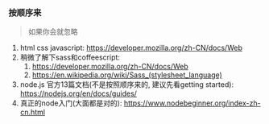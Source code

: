 ### 按顺序来

> 如果你会就忽略

1. html css javascript: https://developer.mozilla.org/zh-CN/docs/Web
2. 稍微了解下sass和coffeescript: 
   1. https://developer.mozilla.org/zh-CN/docs/Web
   2. https://en.wikipedia.org/wiki/Sass_(stylesheet_language)
3. node.js 官方13篇文档(不是按照顺序来的, 建议先看getting started): https://nodejs.org/en/docs/guides/
4. 真正的node入门(大面都是对的): https://www.nodebeginner.org/index-zh-cn.html